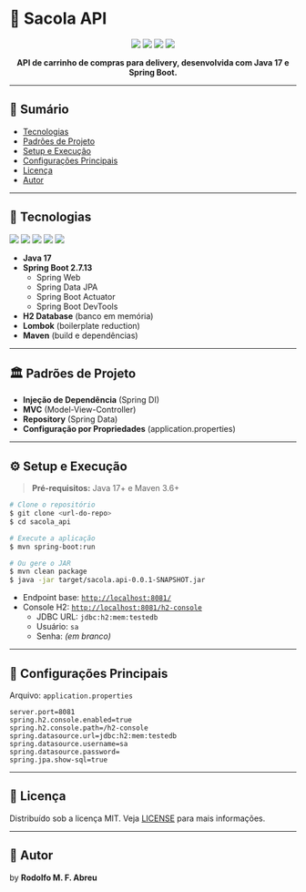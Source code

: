 # 🛒 Sacola API

<p align="center">
  <img src="https://img.shields.io/badge/Java-17-blue?logo=java"/>
  <img src="https://img.shields.io/badge/Spring%20Boot-2.7.13-brightgreen?logo=spring-boot"/>
  <img src="https://img.shields.io/badge/Build-Maven-blueviolet?logo=apache-maven"/>
  <img src="https://img.shields.io/badge/license-MIT-lightgrey"/>
</p>

<p align="center">
  <b>API de carrinho de compras para delivery, desenvolvida com Java 17 e Spring Boot.</b>
</p>

---

## 📑 Sumário
- [Tecnologias](#-tecnologias)
- [Padrões de Projeto](#-padrões-de-projeto)
- [Setup e Execução](#-setup-e-execução)
- [Configurações Principais](#-configurações-principais)
- [Licença](#-licença)
- [Autor](#-autor)

---

## 🚀 Tecnologias

<div align="left">
  <img src="https://img.shields.io/badge/Java-17-blue?logo=java"/>
  <img src="https://img.shields.io/badge/Spring%20Boot-2.7.13-brightgreen?logo=spring-boot"/>
  <img src="https://img.shields.io/badge/H2-Database-informational?logo=h2"/>
  <img src="https://img.shields.io/badge/Lombok-1.18.24-orange?logo=lombok"/>
  <img src="https://img.shields.io/badge/Maven-Build-blueviolet?logo=apache-maven"/>
</div>

- **Java 17**
- **Spring Boot 2.7.13**
  - Spring Web
  - Spring Data JPA
  - Spring Boot Actuator
  - Spring Boot DevTools
- **H2 Database** (banco em memória)
- **Lombok** (boilerplate reduction)
- **Maven** (build e dependências)

---

## 🏛️ Padrões de Projeto

- <b>Injeção de Dependência</b> (Spring DI)
- <b>MVC</b> (Model-View-Controller)
- <b>Repository</b> (Spring Data)
- <b>Configuração por Propriedades</b> (application.properties)

---

## ⚙️ Setup e Execução

> <b>Pré-requisitos:</b> Java 17+ e Maven 3.6+

```bash
# Clone o repositório
$ git clone <url-do-repo>
$ cd sacola_api

# Execute a aplicação
$ mvn spring-boot:run

# Ou gere o JAR
$ mvn clean package
$ java -jar target/sacola.api-0.0.1-SNAPSHOT.jar
```

- Endpoint base: [`http://localhost:8081/`](http://localhost:8081/)
- Console H2: [`http://localhost:8081/h2-console`](http://localhost:8081/h2-console)
  - JDBC URL: `jdbc:h2:mem:testedb`
  - Usuário: `sa`
  - Senha: *(em branco)*

---

## 🔧 Configurações Principais

Arquivo: <code>application.properties</code>
```properties
server.port=8081
spring.h2.console.enabled=true
spring.h2.console.path=/h2-console
spring.datasource.url=jdbc:h2:mem:testedb
spring.datasource.username=sa
spring.datasource.password=
spring.jpa.show-sql=true
```

---

## 📄 Licença

Distribuído sob a licença MIT. Veja [LICENSE](LICENSE) para mais informações.

---


## 👤 Autor
by **Rodolfo M. F. Abreu**